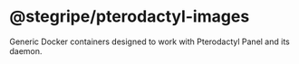 # @stegripe/pterodactyl-images

Generic Docker containers designed to work with Pterodactyl Panel and its daemon.
